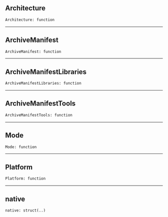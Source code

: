 ## Architecture

```python
Architecture: function
```

---
## ArchiveManifest

```python
ArchiveManifest: function
```

---
## ArchiveManifestLibraries

```python
ArchiveManifestLibraries: function
```

---
## ArchiveManifestTools

```python
ArchiveManifestTools: function
```

---
## Mode

```python
Mode: function
```

---
## Platform

```python
Platform: function
```

---
## native

```python
native: struct(..)
```
